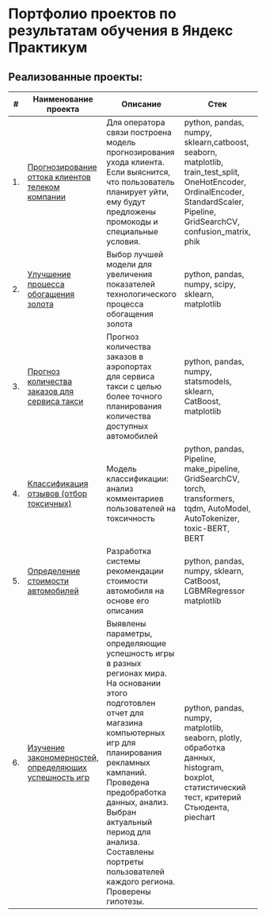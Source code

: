 # Портфолио проектов по результатам обучения в Яндекс Практикум
## Реализованные проекты:

| #    | Наименование проекта                | Описание                                                     | Стек                                                         | Статус |
| ---- | ------------------------------------------------------------ | ------------------------------------------------------------ | ------------------------------------------------------------ | ------|
| 1.   | [Прогнозирование оттока клиентов телеком компании](https://github.com/ipd0828/portfolio/tree/main/Project-5) | Для оператора связи построена модель прогнозирования ухода клиента. Если выяснится, что пользователь планирует уйти, ему будут предложены промокоды и специальные условия.  | python, pandas, numpy, sklearn,catboost, seaborn, matplotlib, train_test_split, OneHotEncoder, OrdinalEncoder, StandardScaler, Pipeline, GridSearchCV, confusion_matrix, phik | Завершен |
| 2.   | [Улучшение процесса обогащения золота](https://github.com/ipd0828/portfolio/blob/main/Project-2/) | Выбор лучшей модели для увеличения <br/>показателей технологического процесса <br/>обогащения золота | python, pandas, numpy, scipy, sklearn, matplotlib       |  Завершен |
| 3.   | [Прогноз количества заказов для сервиса такси](https://github.com/ipd0828/portfolio/blob/main/Project-3/README.md) | Прогноз количества заказов в аэропортах <br/>для сервиса такси с целью более точного планирования количества доступных автомобилей | python, pandas, numpy, statsmodels, sklearn, CatBoost, matplotlib | Завершен |
| 4.   | [Классификация отзывов (отбор токсичных)](https://github.com/ipd0828/portfolio/blob/main/Project-4/README.md) | Модель классификации: анализ комментариев пользователей на токсичность             | python, pandas, Pipeline, make_pipeline, GridSearchCV, torch, transformers, tqdm, AutoModel, AutoTokenizer, toxic-BERT, BERT | Завершен |
| 5.   | [Определение стоимости автомобилей](https://github.com/ipd0828/portfolio/tree/main/Project-6) | Разработка системы рекомендации стоимости автомобиля на основе его описания | python, pandas, numpy, sklearn, CatBoost, LGBMRegressor matplotlib | Завершен |
| 6.   | [Изучение закономерностей, определяющих успешность игр](https://github.com/ipd0828/portfolio/tree/main/Project-2) | Выявлены параметры, определяющие успешность игры в разных регионах мира. На основании этого подготовлен отчет для магазина компьютерных игр для планирования рекламных кампаний. Проведена предобработка данных, анализ. Выбран актуальный период для анализа. Составлены портреты пользователей каждого региона. Проверены гипотезы.             | python, pandas, numpy, matplotlib, seaborn, plotly, обработка данных, histogram, boxplot, статистический тест, критерий Стьюдента, piechart | Завершен |
